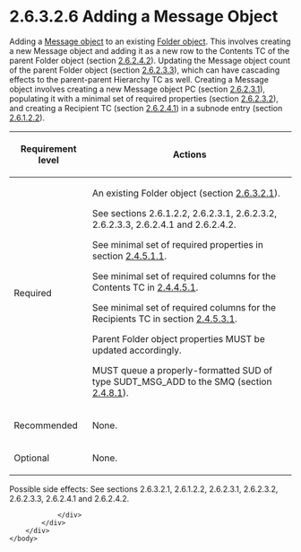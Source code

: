<html dir="LTR" xmlns:mshelp="http://msdn.microsoft.com/mshelp" xmlns:ddue="http://ddue.schemas.microsoft.com/authoring/2003/5" xmlns:xlink="http://www.w3.org/1999/xlink" xmlns:tool="http://www.microsoft.com/tooltip">
    <head>
        <meta http-equiv="Content-Type" content="text/html; CHARSET=utf-8"></meta>
        <meta name="save" content="history"></meta>
        <title>2.6.3.2.6 Adding a Message Object</title>
        <xml>
            <mshelp:toctitle title="2.6.3.2.6 Adding a Message Object"></mshelp:toctitle>
            <mshelp:rltitle title="[MS-PST]: Adding a Message Object"></mshelp:rltitle>
            <mshelp:keyword index="A" term="eaab9353-53fe-448f-a32f-d45afd3c4b5d"></mshelp:keyword>
            <mshelp:attr name="DCSext.ContentType" value="open specification"></mshelp:attr>
            <mshelp:attr name="AssetID" value="eaab9353-53fe-448f-a32f-d45afd3c4b5d"></mshelp:attr>
            <mshelp:attr name="TopicType" value="kbRef"></mshelp:attr>
            <mshelp:attr name="DCSext.Title" value="[MS-PST]: Adding a Message Object" />
        </xml>
    </head>
    <body>
        <div id="header">
            <h1 class="heading">2.6.3.2.6 Adding a Message Object</h1>
        </div>
        <div id="mainSection">
            <div id="mainBody">
                <div id="allHistory" class="saveHistory"></div>
                <div id="sectionSection0" class="section" name="collapseableSection">
                    

<p>Adding a <a href="08220cc9-69b1-4072-a2e7-2a0ff201d505.htm#gt_b6c15d0c-d992-421d-ba96-99d3b63894cf">Message
object</a> to an existing <a href="08220cc9-69b1-4072-a2e7-2a0ff201d505.htm#gt_0682daa7-c1b8-419b-8a32-6048833d0b72">Folder
object</a>. This involves creating a new Message object and adding it as a new
row to the Contents TC of the parent Folder object (section <a href="1a94f596-d840-4f66-824e-af1024fb6944.htm">2.6.2.4.2</a>). Updating the
Message object count of the parent Folder object (section <a href="b0848da7-e670-499d-8f26-ac82b3e83835.htm">2.6.2.3.3</a>), which can have
cascading effects to the parent-parent Hierarchy TC as well. Creating a Message
object involves creating a new Message object PC (section <a href="1e645de0-2291-457d-8e3b-3ae415a481ce.htm">2.6.2.3.1</a>), populating it
with a minimal set of required properties (section <a href="06096284-9b6a-41ea-8bf2-6615bee0752e.htm">2.6.2.3.2</a>), and creating a
Recipient TC (section <a href="a3cafcd6-454a-46b4-a122-ebbda9ae56fb.htm">2.6.2.4.1</a>)
in a subnode entry (section <a href="4ff272a2-5e54-4777-8eb6-8019e6f63d15.htm">2.6.1.2.2</a>).</p>

<table>
 <thead>
  <tr>
   <th>
   <p>Requirement level</p>
   </th>
   <th>
   <p>Actions</p>
   </th>
  </tr>
 </thead>
 <tr>
  <td>
  <p>Required</p>
  </td>
  <td>
  <p>An existing Folder object (section <a href="a5c8bcf8-706d-4db2-afc4-1f5cb239dc63.htm">2.6.3.2.1</a>).</p>
  <p>See sections 2.6.1.2.2, 2.6.2.3.1, 2.6.2.3.2,
  2.6.2.3.3, 2.6.2.4.1 and 2.6.2.4.2.</p>
  <p>See minimal set of required properties in section <a href="6a967f44-cec3-403d-9100-7313656cc65c.htm">2.4.5.1.1</a>.</p>
  <p>See minimal set of required columns for the Contents
  TC in <a href="f58e1ea9-b592-408d-b89e-53fd4cd6024b.htm">2.4.4.5.1</a>.</p>
  <p>See minimal set of required columns for the Recipients
  TC in section <a href="bb069b2b-80ad-46d5-b86f-33487d16bf0c.htm">2.4.5.3.1</a>.</p>
  <p>Parent Folder object properties MUST be updated
  accordingly.</p>
  <p>MUST queue a properly-formatted SUD of type
  SUDT_MSG_ADD to the SMQ (section <a href="feced5b5-714b-47e1-8ca0-a8aae53c2fe4.htm">2.4.8.1</a>).</p>
  </td>
 </tr>
 <tr>
  <td>
  <p>Recommended</p>
  </td>
  <td>
  <p>None.</p>
  </td>
 </tr>
 <tr>
  <td>
  <p>Optional</p>
  </td>
  <td>
  <p>None.</p>
  </td>
 </tr>
</table>

<p>Possible side effects: See sections 2.6.3.2.1, 2.6.1.2.2,
2.6.2.3.1, 2.6.2.3.2, 2.6.2.3.3, 2.6.2.4.1 and 2.6.2.4.2.</p>


                </div>
            </div>
        </div>
    </body>
</html>